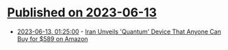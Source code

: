# [Published on 2023-06-13](index.md)

* [2023-06-13, 01:25:00](https://hardware.slashdot.org/story/23/06/12/227245/iran-unveils-quantum-device-that-anyone-can-buy-for-589-on-amazon?utm_source=rss1.0mainlinkanon&utm_medium=feed) - [Iran Unveils 'Quantum' Device That Anyone Can Buy for $589 on Amazon](https://hardware.slashdot.org/story/23/06/12/227245/iran-unveils-quantum-device-that-anyone-can-buy-for-589-on-amazon?utm_source=rss1.0mainlinkanon&utm_medium=feed)
